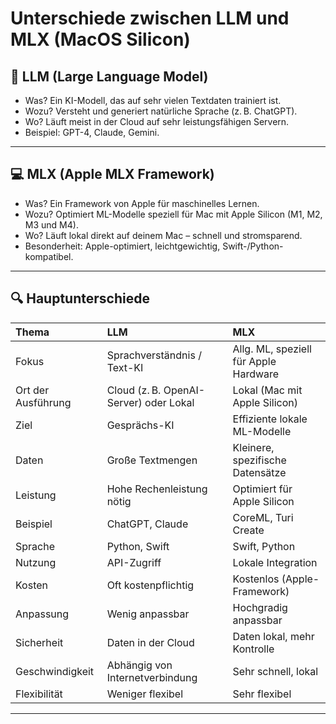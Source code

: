 # Unterschiede zwischen LLM und MLX (MacOS Silicon)

## 🧠 LLM (Large Language Model)

- Was? Ein KI-Modell, das auf sehr vielen Textdaten trainiert ist.
- Wozu? Versteht und generiert natürliche Sprache (z. B. ChatGPT).
- Wo? Läuft meist in der Cloud auf sehr leistungsfähigen Servern.
- Beispiel: GPT-4, Claude, Gemini.

---

## 💻 MLX (Apple MLX Framework)

- Was? Ein Framework von Apple für maschinelles Lernen.
- Wozu? Optimiert ML-Modelle speziell für Mac mit Apple Silicon (M1, M2, M3 und M4).
- Wo? Läuft lokal direkt auf deinem Mac – schnell und stromsparend.
- Besonderheit: Apple-optimiert, leichtgewichtig, Swift-/Python-kompatibel.

---

## 🔍 Hauptunterschiede

| Thema | LLM |MLX |
| :--- | :--- | :--- |
|Fokus | Sprachverständnis / Text-KI | Allg. ML, speziell für Apple Hardware |
| Ort der  Ausführung | Cloud (z. B. OpenAI-Server) oder Lokal | Lokal (Mac mit Apple Silicon) |
| Ziel | Gesprächs-KI | Effiziente lokale ML-Modelle |
| Daten | Große Textmengen | Kleinere, spezifische Datensätze |
| Leistung | Hohe Rechenleistung nötig | Optimiert für Apple Silicon |
| Beispiel | ChatGPT, Claude | CoreML, Turi Create |
| Sprache | Python, Swift | Swift, Python |
| Nutzung | API-Zugriff | Lokale Integration |
| Kosten | Oft kostenpflichtig | Kostenlos (Apple-Framework) |
| Anpassung | Wenig anpassbar | Hochgradig anpassbar |
| Sicherheit | Daten in der Cloud | Daten lokal, mehr Kontrolle |
| Geschwindigkeit | Abhängig von Internetverbindung | Sehr schnell, lokal |
| Flexibilität | Weniger flexibel | Sehr flexibel |

---
